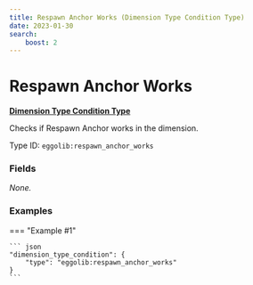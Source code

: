 ```yaml
---
title: Respawn Anchor Works (Dimension Type Condition Type)
date: 2023-01-30
search:
    boost: 2
---
```


#   Respawn Anchor Works

[**Dimension Type Condition Type**][1]

Checks if Respawn Anchor works in the dimension.

Type ID: `eggolib:respawn_anchor_works`


### Fields

_None._


### Examples

=== "Example #1"

    ``` json
    "dimension_type_condition": {
        "type": "eggolib:respawn_anchor_works"
    }
    ```



[1]: ../dimension_type_condition_types.md
